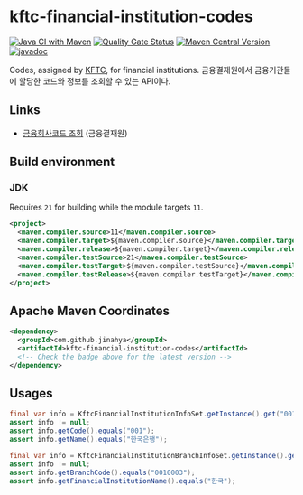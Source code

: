 # kftc-financial-institution-codes

[![Java CI with Maven](https://github.com/jinahya/kftc-financial-institution-codes/actions/workflows/maven.yml/badge.svg)](https://github.com/jinahya/kftc-financial-institution-codes/actions/workflows/maven.yml)
[![Quality Gate Status](https://sonarcloud.io/api/project_badges/measure?project=jinahya_kftc-financial-institution-codes&metric=alert_status)](https://sonarcloud.io/summary/new_code?id=jinahya_kftc-financial-institution-codes)
[![Maven Central Version](https://img.shields.io/maven-central/v/com.github.jinahya/kftc-financial-institution-codes)](https://search.maven.org/artifact/com.github.jinahya/kftc-financial-institution-codes)
[![javadoc](https://javadoc.io/badge2/com.github.jinahya/kftc-financial-institution-codes/javadoc.svg)](https://javadoc.io/doc/com.github.jinahya/kftc-financial-institution-codes)

Codes, assigned by [KFTC](https://www.kftc.or.kr/kftc/data/EgovBankListMove.do), for financial institutions. 금융결재원에서 금융기관들에 할당한 코드와 정보를 조회할 수 있는 API이다.

## Links

* [금융회사코드 조회](https://www.kftc.or.kr/kftc/data/EgovBankListMove.do) (금융결재원)


## Build environment

### JDK

Requires `21` for building while the module targets `11`.

```xml
<project>
  <maven.compiler.source>11</maven.compiler.source>
  <maven.compiler.target>${maven.compiler.source}</maven.compiler.target>
  <maven.compiler.release>${maven.compiler.target}</maven.compiler.release>
  <maven.compiler.testSource>21</maven.compiler.testSource>
  <maven.compiler.testTarget>${maven.compiler.testSource}</maven.compiler.testTarget>
  <maven.compiler.testRelease>${maven.compiler.testTarget}</maven.compiler.testRelease>
</project>
```

## Apache Maven Coordinates

```xml
<dependency>
  <groupId>com.github.jinahya</groupId>
  <artifactId>kftc-financial-institution-codes</artifactId>
  <!-- Check the badge above for the latest version -->
</dependency>
```

## Usages

```java
final var info = KftcFinancialInstitutionInfoSet.getInstance().get("001").orElseThrow();
assert info != null;
assert info.getCode().equals("001");
assert info.getName().equals("한국은행");
```

```java
final var info = KftcFinancialInstitutionBranchInfoSet.getInstance().get("0010003").orElseThrow();
assert info != null;
assert info.getBranchCode().equals("0010003");
assert info.getFinancialInstitutionName().equals("한국");
```
